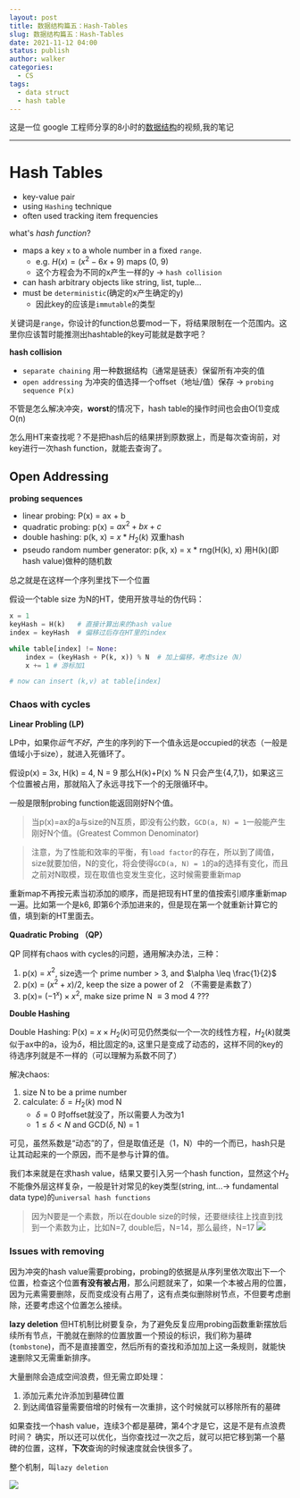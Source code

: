 ```yaml
---
layout: post
title: 数据结构篇五：Hash-Tables
slug: 数据结构篇五：Hash-Tables
date: 2021-11-12 04:00
status: publish
author: walker
categories: 
  - CS
tags:
  - data struct
  - hash table
---
```


这是一位 google 工程师分享的8小时的[数据结构](https://www.youtube.com/watch?v=RBSGKlAvoiM)的视频,我的笔记

-----

# Hash Tables

* key-value pair
* using `Hashing` technique
* often used tracking item frequencies

what's *hash function*?
- maps a key `x` to a whole number in a fixed `range`.
    - e.g. $H(x) = (x^2 - 6x + 9) % 10$ maps (0, 9)
    - 这个方程会为不同的x产生一样的y -> `hash collision`
- can hash arbitrary objects like string, list, tuple...
- must be `deterministic`(确定的x产生确定的y)
    - 因此key的应该是`immutable`的类型

关键词是`range`，你设计的function总要mod一下，将结果限制在一个范围内。这里你应该暂时能推测出hashtable的key可能就是数字吧？

**hash collision**

* `separate chaining`
用一种数据结构（通常是链表）保留所有冲突的值
* `open addressing`
为冲突的值选择一个offset（地址/值）保存 -> `probing sequence P(x)`

不管是怎么解决冲突，**worst**的情况下，hash table的操作时间也会由O(1)变成O(n)

怎么用HT来查找呢？不是把hash后的结果拼到原数据上，而是每次查询前，对key进行一次hash function，就能去查询了。

## Open Addressing

**probing sequences**
* linear probing: P(x) = ax + b
* quadratic probing: p(x) = $ax^2 + bx + c$
* double hashing: p(k, x) = $x * H_2(k)$ 双重hash
* pseudo random number generator: p(k, x) = x * rng(H(k), x) 用H(k)(即hash value)做种的随机数

总之就是在这样一个序列里找下一个位置

假设一个table size 为N的HT，使用开放寻址的伪代码：
```python
x = 1
keyHash = H(k)   # 直接计算出来的hash value
index = keyHash  # 偏移过后存在HT里的index

while table[index] != None:
    index = (keyHash + P(k, x)) % N  # 加上偏移，考虑size（N）
    x += 1 # 游标加1

# now can insert (k,v) at table[index]
```

### Chaos with cycles

**Linear Probling (LP)**

LP中，如果你*运气不好*，产生的序列的下一个值永远是occupied的状态（一般是值域小于size），就进入死循环了。

假设p(x) = 3x, H(k) = 4, N = 9
那么H(k)+P(x) % N 只会产生{4,7,1}，如果这三个位置被占用，那就陷入了永远寻找下一个的无限循环中。

一般是限制probing function能返回刚好N个值。
> 当p(x)=ax的a与size的N互质，即没有公约数，`GCD(a, N) = 1`一般能产生刚好N个值。(Greatest Common Denominator)

>注意，为了性能和效率的平衡，有`load factor`的存在，所以到了阈值，size就要加倍，N的变化，将会使得`GCD(a, N) = 1`的a的选择有变化，而且之前对N取模，现在取值也变发生变化，这时候需要重新map

重新map不再按元素当初添加的顺序，而是把现有HT里的值按索引顺序重新map一遍。比如第一个是k6, 即第6个添加进来的，但是现在第一个就重新计算它的值，填到新的HT里面去。

**Quadratic Probing （QP）**

QP 同样有chaos with cycles的问题，通用解决办法，三种：
1. p(x) = $x^2$, size选一个 prime number > 3, and $\alpha \leq \frac{1}{2}$ 
2. p(x) = $(x^2 + x) / 2$, keep the size a power of 2 （不需要是素数了）
3. p(x)= $(-1^x) \times x^2$, make size prime N $\equiv 3$ mod 4 ???

**Double Hashing**

Double Hashing: P(x) = $x \times H_2(k)$可见仍然类似一个一次的线性方程，$H_2(k)$就类似于ax中的a，设为$\delta$，相比固定的a, 这里只是变成了动态的，这样不同的key的待选序列就是不一样的（可以理解为系数不同了）

解决chaos:
1. size N to be a prime number
2. calculate: $\delta = H_2(k)$ mod N
    * $\delta=0$ 时offset就没了，所以需要人为改为1
    * $1 \leq \delta \lt N$ and GCD($\delta$, N) = 1

可见，虽然系数是“动态”的了，但是取值还是（1，N）中的一个而已，hash只是让其动起来的一个原因，而不是参与计算的值。

我们本来就是在求hash value，结果又要引入另一个hash function，显然这个$H_2$不能像外层这样复杂，一般是针对常见的key类型(string, int...-> fundamental data type)的`universal hash functions`

>因为N要是一个素数，所以在double size的时候，还要继续往上找直到找到一个素数为止，比如N=7, double后，N=14，那么最终，N=17
![](../assets/1859625-8818bf0d1d733dc7.png)
### Issues with removing

因为冲突的hash value需要probing，probing的依据是从序列里依次取出下一个位置，检查这个位置**有没有被占用**，那么问题就来了，如果一个本被占用的位置，因为元素需要删除，反而变成没有占用了，这有点类似删除树节点，不但要考虑删除，还要考虑这个位置怎么接续。

**lazy deletion**
但HT机制比树要复杂，为了避免反复应用probing函数重新摆放后续所有节点，干脆就在删除的位置放置一个预设的标识，我们称为墓碑(`tombstone`)，而不是直接置空，然后所有的查找和添加加上这一条规则，就能快速删除又无需重新排序。

大量删除会造成空间浪费，但无需立即处理：
1. 添加元素允许添加到墓碑位置
2. 到达阈值容量需要倍增的时候有一次重排，这个时候就可以移除所有的墓碑

如果查找一个hash value，连续3个都是墓碑，第4个才是它，这是不是有点浪费时间？
确实，所以还可以优化，当你查找过一次之后，就可以把它移到第一个墓碑的位置，这样，**下次**查询的时候速度就会快很多了。

整个机制，叫`lazy deletion`

![](../assets/1859625-c6d9f3a99c26345f.png)
